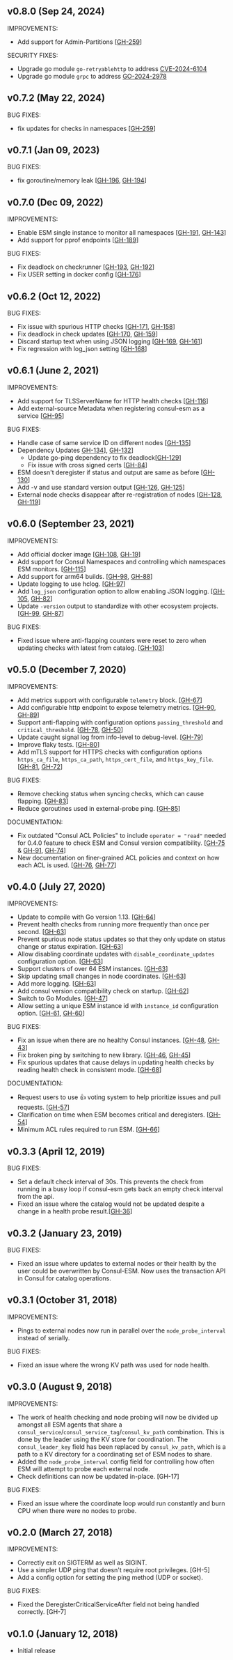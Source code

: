 ## v0.8.0 (Sep 24, 2024)

IMPROVEMENTS:
* Add support for Admin-Partitions [[GH-259](https://github.com/hashicorp/consul-esm/pull/281)]

SECURITY FIXES:
* Upgrade go module `go-retryablehttp` to address [CVE-2024-6104](https://cve.mitre.org/cgi-bin/cvename.cgi?name=CVE-2024-6104)
* Upgrade go module `grpc` to address [GO-2024-2978](https://pkg.go.dev/vuln/GO-2024-2978) 

## v0.7.2 (May 22, 2024)

BUG FIXES:
* fix updates for checks in namespaces [[GH-259](https://github.com/hashicorp/consul-esm/pull/259)]

## v0.7.1 (Jan 09, 2023)

BUG FIXES:
* fix goroutine/memory leak [[GH-196](https://github.com/hashicorp/consul-esm/pull/196), [GH-194](https://github.com/hashicorp/consul-esm/issues/194)]

## v0.7.0 (Dec 09, 2022)

IMPROVEMENTS:
* Enable ESM single instance to monitor all namespaces [[GH-191](https://github.com/hashicorp/consul-esm/pull/191), [GH-143](https://github.com/hashicorp/consul-esm/issues/143)]
* Add support for pprof endpoints [[GH-189](https://github.com/hashicorp/consul-esm/pull/189)]

BUG FIXES:
* Fix deadlock on checkrunner [[GH-193](https://github.com/hashicorp/consul-esm/pull/193), [GH-192](https://github.com/hashicorp/consul-esm/issues/192)]
* Fix USER setting in docker config [[GH-176](https://github.com/hashicorp/consul-esm/pull/176)]

## v0.6.2 (Oct 12, 2022)

BUG FIXES:

* Fix issue with spurious HTTP checks [[GH-171](https://github.com/hashicorp/consul-esm/pull/171), [GH-158](https://github.com/hashicorp/consul-esm/issues/158)]
* Fix deadlock in check updates [[GH-170](https://github.com/hashicorp/consul-esm/pull/170), [GH-159](https://github.com/hashicorp/consul-esm/issues/159)]
* Discard startup text when using JSON logging [[GH-169](https://github.com/hashicorp/consul-esm/pull/169), [GH-161](https://github.com/hashicorp/consul-esm/issues/161)]
* Fix regression with log_json setting [[GH-168](https://github.com/hashicorp/consul-esm/pull/168)]

## v0.6.1 (June 2, 2021)

IMPROVEMENTS:

  * Add support for TLSServerName for HTTP health checks [[GH-116](https://github.com/hashicorp/consul-esm/pull/116)]
  * Add external-source Metadata when registering consul-esm as a service [[GH-95](https://github.com/hashicorp/consul-esm/pull/95)]

BUG FIXES:

  * Handle case of same service ID on different nodes [[GH-135](https://github.com/hashicorp/consul-esm/pull/135)]
  * Dependency Updates [GH-134](https://github.com/hashicorp/consul-esm/pull/134)], [GH-132](https://github.com/hashicorp/consul-esm/issues/132)]
    * Update go-ping dependency to fix deadlock[[GH-129](https://github.com/hashicorp/consul-esm/pull/129)]
    * Fix issue with cross signed certs [[GH-84](https://github.com/hashicorp/consul-esm/issues/84)]
  * ESM doesn't deregister if status and output are same as before [[GH-130](https://github.com/hashicorp/consul-esm/pull/130)]
  * Add -v and use standard version output [[GH-126](https://github.com/hashicorp/consul-esm/pull/126), [GH-125](https://github.com/hashicorp/consul-esm/issues/125)]
  * External node checks disappear after re-registration of nodes [[GH-128](https://github.com/hashicorp/consul-esm/pull/128), [GH-119](https://github.com/hashicorp/consul-esm/issues/119)]


## v0.6.0 (September 23, 2021)

IMPROVEMENTS:

  * Add official docker image [[GH-108](https://github.com/hashicorp/consul-esm/pull/108), [GH-19](https://github.com/hashicorp/consul-esm/issues/19)]
  * Add support for Consul Namespaces and controlling which namespaces ESM monitors. [[GH-115](https://github.com/hashicorp/consul-esm/pull/115)]
  * Add support for arm64 builds. [[GH-98](https://github.com/hashicorp/consul-esm/pull/98), [GH-88](https://github.com/hashicorp/consul-esm/issues/88)]
  * Update logging to use hclog. [[GH-97](https://github.com/hashicorp/consul-esm/pull/97)]
  * Add `log_json` configuration option to allow enabling JSON logging. [[GH-105](https://github.com/hashicorp/consul-esm/pull/105), [GH-82](https://github.com/hashicorp/consul-esm/issues/82)]
  * Update `-version` output to standardize with other ecosystem projects. [[GH-99](https://github.com/hashicorp/consul-esm/pull/99), [GH-87](https://github.com/hashicorp/consul-esm/issues/87)]

BUG FIXES:

  * Fixed issue where anti-flapping counters were reset to zero when updating checks with latest from catalog. [[GH-103](https://github.com/hashicorp/consul-esm/pull/103)]

## v0.5.0 (December 7, 2020)

IMPROVEMENTS:

  * Add metrics support with configurable `telemetry` block. [[GH-67](https://github.com/hashicorp/consul-esm/pull/67)]
  * Add configurable http endpoint to expose telemetry metrics. [[GH-90](https://github.com/hashicorp/consul-esm/pull/90), [GH-89](https://github.com/hashicorp/consul-esm/issues/89)]
  * Support anti-flapping with configuration options `passing_threshold` and `critical_threshold`. [[GH-78](https://github.com/hashicorp/consul-esm/pull/78), [GH-50](https://github.com/hashicorp/consul-esm/issues/50)]
  * Update caught signal log from info-level to debug-level. [[GH-79](https://github.com/hashicorp/consul-esm/pull/79)]
  * Improve flaky tests. [[GH-80](https://github.com/hashicorp/consul-esm/pull/80)]
  * Add mTLS support for HTTPS checks with configuration options `https_ca_file`, `https_ca_path`, `https_cert_file`, and `https_key_file`. [[GH-81](https://github.com/hashicorp/consul-esm/pull/81), [GH-72](https://github.com/hashicorp/consul-esm/issues/72)]

BUG FIXES:

  * Remove checking status when syncing checks, which can cause flapping. [[GH-83](https://github.com/hashicorp/consul-esm/pull/83)]
  * Reduce goroutines used in external-probe ping. [[GH-85](https://github.com/hashicorp/consul-esm/pull/85)]

DOCUMENTATION:

  * Fix outdated "Consul ACL Policies" to include `operator = "read"` needed for 0.4.0 feature to check ESM and Consul version compatibility. [[GH-75](https://github.com/hashicorp/consul-esm/pull/75) & [GH-91](https://github.com/hashicorp/consul-esm/pull/91), [GH-74](https://github.com/hashicorp/consul-esm/issues/74)]
  * New documentation on finer-grained ACL policies and context on how each ACL is used. [[GH-76](https://github.com/hashicorp/consul-esm/pull/76), [GH-77](https://github.com/hashicorp/consul-esm/issues/77)]

## v0.4.0 (July 27, 2020)

IMPROVEMENTS:

  * Update to compile with Go version 1.13. [[GH-64](https://github.com/hashicorp/consul-esm/pull/64)]
  * Prevent health checks from running more frequently than once per second. [[GH-63](https://github.com/hashicorp/consul-esm/pull/63)]
  * Prevent spurious node status updates so that they only update on status change or status expiration. [[GH-63](https://github.com/hashicorp/consul-esm/pull/63)]
  * Allow disabling coordinate updates with `disable_coordinate_updates` configuration option. [[GH-63](https://github.com/hashicorp/consul-esm/pull/63)]
  * Support clusters of over 64 ESM instances. [[GH-63](https://github.com/hashicorp/consul-esm/pull/63)]
  * Skip updating small changes in node coordinates. [[GH-63](https://github.com/hashicorp/consul-esm/pull/63)]
  * Add more logging. [[GH-63](https://github.com/hashicorp/consul-esm/pull/63)]
  * Add consul version compatibility check on startup. [[GH-62](https://github.com/hashicorp/consul-esm/pull/62)]
  * Switch to Go Modules. [[GH-47](https://github.com/hashicorp/consul-esm/pull/47)]
  * Allow setting a unique ESM instance id with `instance_id` configuration option. [[GH-61](https://github.com/hashicorp/consul-esm/pull/61), [GH-60](https://github.com/hashicorp/consul-esm/issues/60)]

BUG FIXES:

  * Fix an issue when there are no healthy Consul instances. [[GH-48](https://github.com/hashicorp/consul-esm/pull/48), [GH-43](https://github.com/hashicorp/consul-esm/issues/43)]
  * Fix broken ping by switching to new library. [[GH-46](https://github.com/hashicorp/consul-esm/pull/46), [GH-45](https://github.com/hashicorp/consul-esm/issues/45)]
  * Fix spurious updates that cause delays in updating health checks by reading health check in consistent mode. [[GH-68](https://github.com/hashicorp/consul-esm/pull/68)]

DOCUMENTATION:

  * Request users to use :+1: voting system to help prioritize issues and pull requests. [[GH-57](https://github.com/hashicorp/consul-esm/pull/57)]
  * Clarification on time when ESM becomes critical and deregisters. [[GH-54](https://github.com/hashicorp/consul-esm/pull/54)]
  * Minimum ACL rules required to run ESM. [[GH-66](https://github.com/hashicorp/consul-esm/pull/66)]

## v0.3.3 (April 12, 2019)

BUG FIXES:

  * Set a default check interval of 30s. This prevents the check from running in a busy loop if consul-esm gets back an empty check interval from the api.
  * Fixed an issue where the catalog would not be updated despite a change in a health probe result.[[GH-36](https://github.com/hashicorp/consul-esm/issues/36)]

## v0.3.2 (January 23, 2019)

BUG FIXES:

  * Fixed an issue where updates to external nodes or their health by the user could be overwritten by Consul-ESM. Now uses the transaction API in Consul for catalog operations.

## v0.3.1 (October 31, 2018)

IMPROVEMENTS:

  * Pings to external nodes now run in parallel over the `node_probe_interval` instead of serially.

BUG FIXES:

  * Fixed an issue where the wrong KV path was used for node health.

## v0.3.0 (August 9, 2018)

IMPROVEMENTS:

  * The work of health checking and node probing will now be divided up amongst all ESM agents that share a `consul_service`/`consul_service_tag`/`consul_kv_path` combination. This is done by the leader using the KV store for coordination. The `consul_leader_key` field has been replaced by `consul_kv_path`, which is a path to a KV directory for a coordinating set of ESM nodes to share.
  * Added the `node_probe_interval` config field for controlling how often ESM will attempt to probe each external node.
  * Check definitions can now be updated in-place. [GH-17]

BUG FIXES:

  * Fixed an issue where the coordinate loop would run constantly and burn CPU when there were no nodes to probe.

## v0.2.0 (March 27, 2018)

IMPROVEMENTS:

  * Correctly exit on SIGTERM as well as SIGINT.
  * Use a simpler UDP ping that doesn't require root privileges. [GH-5]
  * Add a config option for setting the ping method (UDP or socket).

BUG FIXES:

  * Fixed the DeregisterCriticalServiceAfter field not being handled correctly. [GH-7]

## v0.1.0 (January 12, 2018)

  * Initial release
